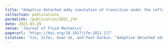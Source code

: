 ```yaml
---
title: "Adaptive detached eddy simulation of transition under the influence of free-stream turbulence and pressure gradient"
collection: publications
permalink: /publication/2021_jfm
date: 2021-03-29
venue: 'Journal of Fluid Mechanics'
paperurl: 'https://doi.org/10.1017/jfm.2021.117'
citation: 'Yin, Zifei, Xuan Ge, and Paul Durbin. "Adaptive detached eddy simulation of transition under the influence of free-stream turbulence and pressure gradient." Journal of Fluid Mechanics 915 (2021).'
---
```


